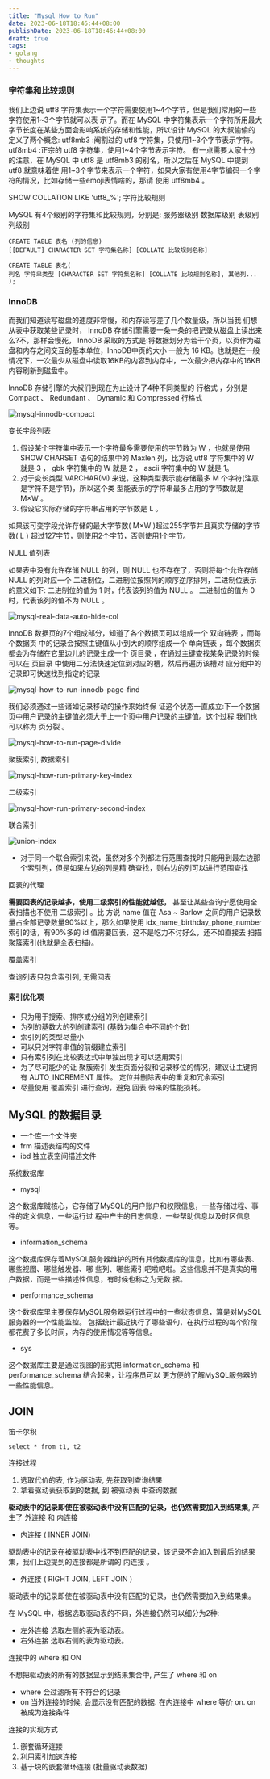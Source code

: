 ```yaml
---
title: "Mysql How to Run"
date: 2023-06-18T18:46:44+08:00
publishDate: 2023-06-18T18:46:44+08:00
draft: true
tags:
- golang
- thoughts
---
```


### 字符集和比较规则

我们上边说 utf8 字符集表示一个字符需要使用1~4个字节，但是我们常用的一些字符使用1~3个字节就可以表 示了。而在 MySQL 中字符集表示一个字符所用最大字节长度在某些方面会影响系统的存储和性能，所以设计 
MySQL 的大叔偷偷的定义了两个概念: utf8mb3 :阉割过的 utf8 字符集，只使用1~3个字节表示字符。 
utf8mb4 :正宗的 utf8 字符集，使用1~4个字节表示字符。 
有一点需要大家十分的注意，在 MySQL 中 utf8 是 utf8mb3 的别名，所以之后在 MySQL 中提到 utf8 就意味着使 用1~3个字节来表示一个字符，如果大家有使用4字节编码一个字符的情况，比如存储一些emoji表情啥的，那请 使用 utf8mb4 。 


SHOW COLLATION LIKE 'utf8\_%';
字符比较规则


MySQL 有4个级别的字符集和比较规则，分别是: 
  服务器级别
  数据库级别
  表级别
  列级别

  
```
CREATE TABLE 表名 (列的信息)
[[DEFAULT] CHARACTER SET 字符集名称] [COLLATE 比较规则名称]
```


```
CREATE TABLE 表名(
列名 字符串类型 [CHARACTER SET 字符集名称] [COLLATE 比较规则名称], 其他列...
);
```


### InnoDB

而我们知道读写磁盘的速度非常慢，和内存读写差了几个数量级，所以当我 们想从表中获取某些记录时， InnoDB 存储引擎需要一条一条的把记录从磁盘上读出来么?不，那样会慢死，
InnoDB 采取的方式是:将数据划分为若干个页，以页作为磁盘和内存之间交互的基本单位，InnoDB中页的大小 一般为 16 KB。也就是在一般情况下，一次最少从磁盘中读取16KB的内容到内存中，一次最少把内存中的16KB 内容刷新到磁盘中。

 InnoDB 存储引擎的大叔们到现在为止设计了4种不同类型的 行格式 ，分别是 Compact 、 Redundant 、
Dynamic 和 Compressed 行格式


![mysql-innodb-compact](./mysql-innodb-compact.png)


变长字段列表

1. 假设某个字符集中表示一个字符最多需要使用的字节数为 W ，也就是使用 SHOW CHARSET 语句的结果中的 Maxlen 列，比方说 utf8 字符集中的 W 就是 3 ， gbk 字符集中的 W 就是 2 ， ascii 字符集中的 W 就是 1。
2. 对于变长类型 VARCHAR(M) 来说，这种类型表示能存储最多 M 个字符(注意是字符不是字节)，所以这个类 型能表示的字符串最多占用的字节数就是 M×W 。
3. 假设它实际存储的字符串占用的字节数是 L 。

如果该可变字段允许存储的最大字节数( M×W )超过255字节并且真实存储的字节数( L ) 超过127字节，则使用2个字节，否则使用1个字节。


NULL 值列表

如果表中没有允许存储 NULL 的列，则 NULL 也不存在了，否则将每个允许存储 NULL 的列对应一个
二进制位，二进制位按照列的顺序逆序排列，二进制位表示的意义如下: 二进制位的值为 1 时，代表该列的值为 NULL 。
二进制位的值为 0 时，代表该列的值不为 NULL 。

![mysql-real-data-auto-hide-col](./mysql-real-data-auto-hide-col.png)


 InnoDB 数据页的7个组成部分，知道了各个数据页可以组成一个 双向链表 ，而每个数据页 中的记录会按照主键值从小到大的顺序组成一个 单向链表 ，每个数据页都会为存储在它里边儿的记录生成一个
页目录 ，在通过主键查找某条记录的时候可以在 页目录 中使用二分法快速定位到对应的槽，然后再遍历该槽对 应分组中的记录即可快速找到指定的记录

![mysql-how-to-run-innodb-page-find](./mysql-how-to-run-innodb-page-find.png)


我们必须通过一些诸如记录移动的操作来始终保 证这个状态一直成立:下一个数据页中用户记录的主键值必须大于上一个页中用户记录的主键值。这个过程 我们也可以称为 页分裂 。


![mysql-how-to-run-page-divide](./mysql-how-to-run-page-divide.png)


聚簇索引, 数据索引

![mysql-how-run-primary-key-index](./mysql-how-run-primary-key-index.png)

二级索引

![mysql-how-run-primary-second-index](./mysql-how-run-primary-second-index.png)

联合索引

![union-index](./union-index.png)

- 对于同一个联合索引来说，虽然对多个列都进行范围查找时只能用到最左边那个索引列，但是如果左边的列是精
确查找，则右边的列可以进行范围查找

回表的代理

**需要回表的记录越多，使用二级索引的性能就越低，** 甚至让某些查询宁愿使用全表扫描也不使用 二级索引 。比 方说 name 值在 Asa ~ Barlow 之间的用户记录数量占全部记录数量90%以上，那么如果使用
idx_name_birthday_phone_number 索引的话，有90%多的 id 值需要回表，这不是吃力不讨好么，还不如直接去 扫描聚簇索引(也就是全表扫描)。

覆盖索引

查询列表只包含索引列, 无需回表

#### 索引优化项

- 只为用于搜索、排序或分组的列创建索引
- 为列的基数大的列创建索引 (基数为集合中不同的个数)
- 索引列的类型尽量小 
- 可以只对字符串值的前缀建立索引
- 只有索引列在比较表达式中单独出现才可以适用索引
- 为了尽可能少的让 聚簇索引 发生页面分裂和记录移位的情况，建议让主键拥有 AUTO_INCREMENT 属性。 定位并删除表中的重复和冗余索引
- 尽量使用 覆盖索引 进行查询，避免 回表 带来的性能损耗。


## MySQL 的数据目录

- 一个库一个文件夹
- frm 描述表结构的文件
- ibd 独立表空间描述文件


系统数据库

- mysql

这个数据库贼核心，它存储了MySQL的用户账户和权限信息，一些存储过程、事件的定义信息，一些运行过 程中产生的日志信息，一些帮助信息以及时区信息等。

- information_schema
 
这个数据库保存着MySQL服务器维护的所有其他数据库的信息，比如有哪些表、哪些视图、哪些触发器、哪 些列、哪些索引吧啦吧啦。这些信息并不是真实的用户数据，而是一些描述性信息，有时候也称之为元数 据。

- performance_schema
 
这个数据库里主要保存MySQL服务器运行过程中的一些状态信息，算是对MySQL服务器的一个性能监控。 包括统计最近执行了哪些语句，在执行过程的每个阶段都花费了多长时间，内存的使用情况等等信息。

- sys 

这个数据库主要是通过视图的形式把 information_schema 和 performance_schema 结合起来，让程序员可以
更方便的了解MySQL服务器的一些性能信息。
		  
		  
## JOIN

笛卡尔积

```
select * from t1, t2
```

连接过程

1. 选取代价的表, 作为驱动表, 先获取到查询结果
2. 拿着驱动表获取到的数据, 到 被驱动表 中查询数据

**驱动表中的记录即使在被驱动表中没有匹配的记录，也仍然需要加入到结果集**, 产生了 外连接 和 内连接

- 内连接 ( INNER JOIN)

驱动表中的记录在被驱动表中找不到匹配的记录，该记录不会加入到最后的结果 集，我们上边提到的连接都是所谓的 内连接 。

- 外连接 ( RIGHT JOIN, LEFT JOIN )
 
驱动表中的记录即使在被驱动表中没有匹配的记录，也仍然需要加入到结果集。


在 MySQL 中，根据选取驱动表的不同，外连接仍然可以细分为2种: 

- 左外连接 选取左侧的表为驱动表。
- 右外连接 选取右侧的表为驱动表。


连接中的 where 和 ON

不想把驱动表的所有的数据显示到结果集合中, 产生了 where 和 on

- where 会过滤所有不符合的记录
- on 当外连接的时候, 会显示没有匹配的数据. 在内连接中 where 等价 on. on 被成为连接条件


连接的实现方式

1. 嵌套循环连接
2. 利用索引加速连接
3. 基于块的嵌套循环连接 (批量驱动表数据)



